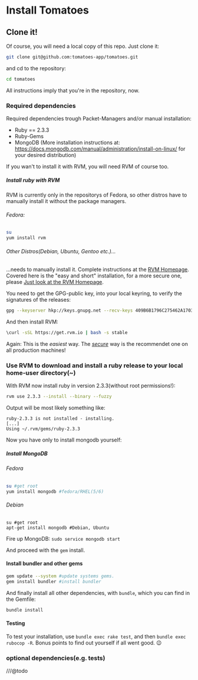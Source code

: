 # Install Tomatoes

## Clone it!
Of course, you will need a local copy of this repo. Just clone it:
```sh
git clone git@github.com:tomatoes-app/tomatoes.git
```
and cd to the repository:
```sh
cd tomatoes
```
All instructions imply that you're in the repository, now.
### Required dependencies

Required dependencies trough Packet-Managers and/or manual installation:
* Ruby == 2.3.3
* Ruby-Gems
* MongoDB (More installation instructions at: https://docs.mongodb.com/manual/administration/install-on-linux/ for your desired distribution)

If you wan't to install it with RVM, you will need RVM of course too.
##### Install ruby with RVM

RVM is currently only in the repositorys of Fedora, so other distros have to manually install it without the package managers.

###### Fedora:
```sh
su
yum install rvm
```
###### Other Distros(Debian, Ubuntu, Gentoo etc.)...
...needs to manually install it. Complete instructions at the [RVM Homepage](https://rvm.io/). Covered here is the "easy and short" installation, for a more secure one, please [Just look at the RVM Homepage](https://rvm.io/rvm/security).

You need to get the GPG-public key, into your local keyring, to verify the signatures of the releases:
```sh
gpg --keyserver hkp://keys.gnupg.net --recv-keys 409B6B1796C275462A1703113804BB82D39DC0E3
```

And then install RVM:
```sh
\curl -sSL https://get.rvm.io | bash -s stable
```

Again: This is the *easiest* way. The [*secure*](https://rvm.io/rvm/security) way is the recommendet one on all production machines! 

### Use RVM to download and install a ruby release to your local home-user directory(~)

With RVM now install ruby in version 2.3.3(without root permissions!):
```sh
rvm use 2.3.3 --install --binary --fuzzy
```
Output will be most likely something like: 

```
ruby-2.3.3 is not installed - installing.
[...]
Using ~/.rvm/gems/ruby-2.3.3
```

Now you have only to install mongodb yourself:
##### Install MongoDB
###### Fedora

```sh
su #get root
yum install mongodb #fedora/RHEL(5/6)
```
###### Debian
```
su #get root
apt-get install mongodb #Debian, Ubuntu
```

Fire up MongoDB:
`sudo service mongodb start`

And proceed with the `gem` install.

#### Install bundler and other gems

```sh
gem update --system #update systems gems.
gem install bundler #install bundler
```

And finally install all other dependencies, with `bundle`, which you can find in the Gemfile:

```sh
bundle install
```

#### Testing
To test your installation, use `bundle exec rake test`, and then `bundle exec rubocop -R`.
Bonus points to find out yourself if all went good.  :wink:
### optional dependencies(e.g. tests)
///@todo
